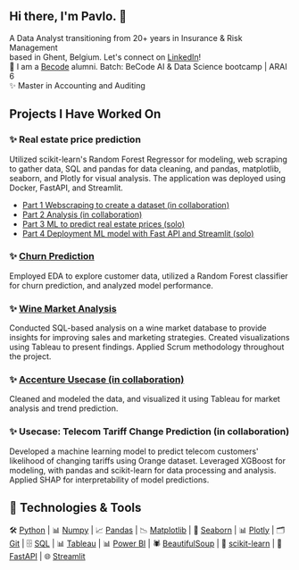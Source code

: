 ## Hi there, I'm Pavlo. 👋

A Data Analyst transitioning from 20+ years in Insurance & Risk Management<br>
based in Ghent, Belgium. Let's connect on  [LinkedIn](https://www.linkedin.com/in/yanina-andriienko/)!<br>
🌱 I am a [Becode](https://becode.org/) alumni. Batch: BeCode AI & Data Science bootcamp | ARAI 6<br>
✨ Master in Accounting and Auditing<br>

## Projects I Have Worked On <br>
### ✨ Real estate price prediction<br>
Utilized scikit-learn's Random Forest Regressor for modeling, web scraping to gather data, SQL and pandas for data cleaning, and pandas, matplotlib, seaborn, and Plotly for visual analysis. The application was deployed using Docker, FastAPI, and Streamlit. <br>
- [Part 1 Webscraping to create a dataset (in collaboration)](https://github.com/Yanina-Andriienko/immo-eliza-scraping-scrapegoat)<br>
- [Part 2 Analysis (in collaboration)](https://github.com/Yanina-Andriienko/immo-eliza-scrapeGOATS-analysis)<br>
- [Part 3 ML to predict real estate prices (solo)](https://github.com/Yanina-Andriienko/immo-eliza-ml)<br>
- [Part 4 Deployment ML model with Fast API and Streamlit (solo)](https://github.com/Yanina-Andriienko/immo-eliza-deployment)<br>

### ✨ [Churn Prediction](https://github.com/Yanina-Andriienko/Churn-prediction)<br>
Employed EDA to explore customer data, utilized a Random Forest classifier for churn prediction, and analyzed model performance.<br>

### ✨ [Wine Market Analysis](https://github.com/Yanina-Andriienko/wine-market-analysis)<br>
Conducted SQL-based analysis on a wine market database to provide insights for improving sales and marketing strategies. Created visualizations using Tableau to present findings. Applied Scrum methodology throughout the project.<br>

### ✨ [Accenture Usecase (in collaboration)](https://public.tableau.com/app/profile/ariana.bik/viz/Dragonyte_analysis/Story1)<br>
Cleaned and modeled the data, and visualized it using Tableau for market analysis and trend prediction.<br>

### ✨ Usecase: Telecom Tariff Change Prediction (in collaboration)<br>
Developed a machine learning model to predict telecom customers' likelihood of changing tariffs using Orange dataset. Leveraged XGBoost for modeling, with pandas and scikit-learn for data processing and analysis. Applied SHAP for interpretability of model predictions.<br>

## 🔧 Technologies & Tools<br>

🛠️ [Python](https://www.python.org/) | 📊 [Numpy](https://numpy.org/) | 📈 [Pandas](https://pandas.pydata.org/) | 📉 [Matplotlib](https://matplotlib.org/) | 🎨 [Seaborn](https://seaborn.pydata.org/) | 📊 [Plotly](https://plotly.com/) | 🗂️ [Git](https://git-scm.com/) | 🗄️ [SQL](https://www.mysql.com/) | 📊 [Tableau](https://www.tableau.com/) | 📊 [Power BI](https://powerbi.microsoft.com/) | 🕷️ [BeautifulSoup](https://www.crummy.com/software/BeautifulSoup/) | 🧠 [scikit-learn](https://scikit-learn.org/stable/) | 🚀 [FastAPI](https://fastapi.tiangolo.com/) | 🌐 [Streamlit](https://streamlit.io/)
